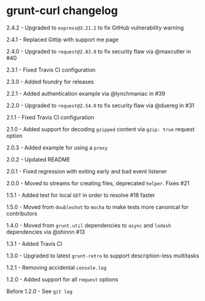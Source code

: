 # grunt-curl changelog
2.4.2 - Upgraded to `express@3.21.2` to fix GitHub vulnerability warning

2.4.1 - Replaced Gittip with support me page

2.4.0 - Upgraded to `request@2.83.0` to fix security flaw via @maxcutler in #40

2.3.1 - Fixed Travis CI configuration

2.3.0 - Added foundry for releases

2.2.1 - Added authentication example via @lynchmaniac in #39

2.2.0 - Upgraded to `request@2.54.0` to fix security flaw via @duereg in #31

2.1.1 - Fixed Travis CI configuration

2.1.0 - Added support for decoding `gzipped` content via `gzip: true` request option

2.0.3 - Added example for using a `proxy`

2.0.2 - Updated README

2.0.1 - Fixed regression with exiting early and bad event listener

2.0.0 - Moved to streams for creating files, deprecated `helper`. Fixes #21

1.5.1 - Added test for local `GET` in order to resolve #18 faster

1.5.0 - Moved from `doubleshot` to `mocha` to make tests more canonical for contributors

1.4.0 - Moved from `grunt.util` dependencies to `async` and `lodash` dependencies via @shinnn #13

1.3.1 - Added Travis CI

1.3.0 - Upgraded to latest `grunt-retro` to support description-less multitasks

1.2.1 - Removing accidental `console.log`

1.2.0 - Added support for all `request` options

Before 1.2.0 - See `git log`
